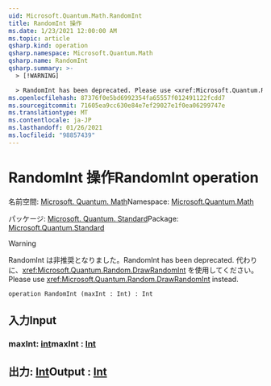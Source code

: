 ```yaml
---
uid: Microsoft.Quantum.Math.RandomInt
title: RandomInt 操作
ms.date: 1/23/2021 12:00:00 AM
ms.topic: article
qsharp.kind: operation
qsharp.namespace: Microsoft.Quantum.Math
qsharp.name: RandomInt
qsharp.summary: >-
  > [!WARNING]

  > RandomInt has been deprecated. Please use <xref:Microsoft.Quantum.Random.DrawRandomInt> instead.
ms.openlocfilehash: 87376f0e5bd6992354fa65557f012491122fcdd7
ms.sourcegitcommit: 71605ea9cc630e84e7ef29027e1f0ea06299747e
ms.translationtype: MT
ms.contentlocale: ja-JP
ms.lasthandoff: 01/26/2021
ms.locfileid: "98857439"
---
```

# <a name="randomint-operation"></a><span data-ttu-id="225c2-102">RandomInt 操作</span><span class="sxs-lookup"><span data-stu-id="225c2-102">RandomInt operation</span></span>

<span data-ttu-id="225c2-103">名前空間: [Microsoft. Quantum. Math](xref:Microsoft.Quantum.Math)</span><span class="sxs-lookup"><span data-stu-id="225c2-103">Namespace: [Microsoft.Quantum.Math](xref:Microsoft.Quantum.Math)</span></span>

<span data-ttu-id="225c2-104">パッケージ: [Microsoft. Quantum. Standard](https://nuget.org/packages/Microsoft.Quantum.Standard)</span><span class="sxs-lookup"><span data-stu-id="225c2-104">Package: [Microsoft.Quantum.Standard](https://nuget.org/packages/Microsoft.Quantum.Standard)</span></span>


> [!WARNING]
> <span data-ttu-id="225c2-105">RandomInt は非推奨となりました。</span><span class="sxs-lookup"><span data-stu-id="225c2-105">RandomInt has been deprecated.</span></span> <span data-ttu-id="225c2-106">代わりに、<xref:Microsoft.Quantum.Random.DrawRandomInt> を使用してください。</span><span class="sxs-lookup"><span data-stu-id="225c2-106">Please use <xref:Microsoft.Quantum.Random.DrawRandomInt> instead.</span></span>



```qsharp
operation RandomInt (maxInt : Int) : Int
```


## <a name="input"></a><span data-ttu-id="225c2-107">入力</span><span class="sxs-lookup"><span data-stu-id="225c2-107">Input</span></span>

### <a name="maxint--int"></a><span data-ttu-id="225c2-108">maxInt: [int](xref:microsoft.quantum.lang-ref.int)</span><span class="sxs-lookup"><span data-stu-id="225c2-108">maxInt : [Int](xref:microsoft.quantum.lang-ref.int)</span></span>





## <a name="output--int"></a><span data-ttu-id="225c2-109">出力: [Int](xref:microsoft.quantum.lang-ref.int)</span><span class="sxs-lookup"><span data-stu-id="225c2-109">Output : [Int](xref:microsoft.quantum.lang-ref.int)</span></span>

